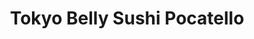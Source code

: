 ---
layout: place
title: "Tokyo Belly Sushi Pocatello"
permalink: /idaho/pocatello/tokyo-belly-sushi-pocatello.html
stateAbbr: ID
stateName: Idaho
cityName: Pocatello
seo:
  name: "Tokyo Belly Sushi Pocatello"
  type: Restaurant
  links: https://tokyobelly-pocatello.com/
description: "Looking for sushi in Pocatello, Idaho? Check out Tokyo Belly Sushi Pocatello for a delightful Japanese dining experience. Enjoy a variety of sushi and other ..."
place_id: ChIJbfEd1lBPVVMR-3fJEwAf36U
photos:
  - name: >-
      places/ChIJbfEd1lBPVVMR-3fJEwAf36U/photos/AeeoHcKcE9c5ZqycbBO0LmJSHMA94VmmSZ-UjcTy9dzyl9WOIc08w1WIYIwlIjduUQrXtfmJ8CgaeEI3Yr-As2ploaYLnutC7gLl3xvQbtO91X1DXTFxSBW_uXwFX2IEcKDjxsYQjOrp86EX_ukbWt_pt9nm_V9AcnxulG5fCS3_rpIrprwZfCaKAvj46lXL7bfxrkhoh3f3hgBONe68_SW0A3b80-f2wbE0eviZTO4P0Z-aDLIENUJlwh6BO2VuG5gipnNIvSIFdViXkg_qs5qVDnhbC_AqLkL7tfIaADWniHitjDKsim2yw_gH5U4EZr-WQGN4dN_oRyjULYAnaosYaELHn8KGCHmKx80_AVfRFJIJoi1VbB2hx-YowOS870G1yUPxZZrW8znxw0ykwQV2C5DfBJNXxjj8MBby8lORQO9ijA
    widthPx: 3024
    heightPx: 4032
    authorAttributions:
      - displayName: Omae wa Mou Shindeiru
        uri: https://maps.google.com/maps/contrib/108974654922966927925
        photoUri: >-
          https://lh3.googleusercontent.com/a-/ALV-UjU2ypj1bozGhEsrROqZZtNSi9ipkWKjl3FIleenWf8V5-ECaQ3H=s100-p-k-no-mo
    flagContentUri: >-
      https://www.google.com/local/imagery/report/?cb_client=maps_api_places.places_api&image_key=!1e10!2sCIHM0ogKEICAgIDrmISLKw&hl=en-US
    googleMapsUri: >-
      https://www.google.com/maps/place//data=!3m4!1e2!3m2!1sCIHM0ogKEICAgIDrmISLKw!2e10!4m2!3m1!1s0x53554f50d61df16d:0xa5df1f0013c977fb
  - name: >-
      places/ChIJbfEd1lBPVVMR-3fJEwAf36U/photos/AeeoHcJ6hR4AHwPAWITVLGxe-tuYKH3q4qpf05Z612WEgGzblgM_9_opH8dDArH-Klnu4LM24AqXyhAraPnVrJNxH5KrluVexSDAG_5y08HZ-LTgtmFVFGLIO-2BPfUhcrg18uGg8KFdpD2xNFLj9UXsbqZkIIWWYf6omVMYWQpH3lEfMIWrw5IEoe00P4G8WehtZ3s56giMtgXWj3vwr9OXtKqg4Pj7HqPJlNOWfWiQ_Yr9v3oKIipyAvWr5E75lPqLu386vQYgoufMlV29t7mR5CyzZeeYVfk-d7DxiIgFbyR-p_Tmf-XPDWFO9fwoWjfP0vP4jcy9unxd5vp3FRH-eH4XbMudDcIIr_KzvrND1M3YGTkfQWhOEIZvcsxC8SRqP4tDSFO9GYTKYdgqm9aWWyqmZOhOcFW3fjkK6Xm_48-E_wc
    widthPx: 4096
    heightPx: 3072
    authorAttributions:
      - displayName: Ty Christianson
        uri: https://maps.google.com/maps/contrib/112718725792892569803
        photoUri: >-
          https://lh3.googleusercontent.com/a-/ALV-UjU3htvyQ6pcJSWYT_ImDg8NtmYwXZ1F3HSJVjZl4-w9Q2L2p36U=s100-p-k-no-mo
    flagContentUri: >-
      https://www.google.com/local/imagery/report/?cb_client=maps_api_places.places_api&image_key=!1e10!2sCIHM0ogKEICAgICxjLH0iwE&hl=en-US
    googleMapsUri: >-
      https://www.google.com/maps/place//data=!3m4!1e2!3m2!1sCIHM0ogKEICAgICxjLH0iwE!2e10!4m2!3m1!1s0x53554f50d61df16d:0xa5df1f0013c977fb
  - name: >-
      places/ChIJbfEd1lBPVVMR-3fJEwAf36U/photos/AeeoHcIowEnOE9ta-h1mgx-bn7ostBgIbTsHsvex9uYQ5huOlMkBvOPqSFjHWCEAMAOFbnGOBgtQoFUX9CP9xA_prW9Z_4c1rVgwLI90N2qSVa68iMiBulqCf21m3IB6uzIUXl5V-dzGYQMFrc8scUfGIPIRqxG9oT3oHMgPGucSCLA65VoZOo-JZtBsMTPY6hMOhnXgdLH-eoecRLqwHnmBEtAfcDrJl31z1rJhAThQdZ_ageqWimHV8-7psXgVRt1EzNbx_KvqKW6IXTnsoUD75T_3DQZmQkuo_AibC777JaRr671LE2xvOwLKoml_MT6aO12Fc0tMk_yL5iDz5KsxCWnt1XvYucDPWujztNDdkwvaWjg1GrVo5z04T701QA7DuLZXNH64Lx7jU8l_pJLX3_dFhSpoJHI5HPdWi7D1SAo8Vw
    widthPx: 3000
    heightPx: 4000
    authorAttributions:
      - displayName: Jess
        uri: https://maps.google.com/maps/contrib/113234503399040120916
        photoUri: >-
          https://lh3.googleusercontent.com/a-/ALV-UjWNnREkvPn0viJQWDF28ey0lRd8tylZkfbbyPCjk13Rk4Wo_emW=s100-p-k-no-mo
    flagContentUri: >-
      https://www.google.com/local/imagery/report/?cb_client=maps_api_places.places_api&image_key=!1e10!2sCIHM0ogKEICAgIDDi_fkXg&hl=en-US
    googleMapsUri: >-
      https://www.google.com/maps/place//data=!3m4!1e2!3m2!1sCIHM0ogKEICAgIDDi_fkXg!2e10!4m2!3m1!1s0x53554f50d61df16d:0xa5df1f0013c977fb
  - name: >-
      places/ChIJbfEd1lBPVVMR-3fJEwAf36U/photos/AeeoHcKcJ8oxwjr69FIKndWnJYh50qLXABj39Ctze2G4GKZIHiChxkmRigf2-taQOXg-KHeK_N_gMjfvd2o1jVziVsS-is5zxdF-JhcCHayp1lfByt1yvlUnsprD_HHeehvaRTf-K8MXzpnmEpugxu6RO69oPbVRTNBWzK115RghWYozCZ1WixBKTSj2LfNh2h0L03D88XIP5gQVES1U9rqlat_9ognd9j8NU11zKZzdQ6GsJlbuOkSWx6we7AUYliUqBwga0d05O3iJssrE-S8dNAp0cD0jWuH2WDTGc8m2TsKLGr961xaNzZH_Q_EHAp6TzMzSo6r_M8_dXQ2MBW4VkxgPXSjSyZD5K-2ruYxm8NFutu6ZZpy2-EEWf1TUVuLM9iML5-wn5_2KDzFXoKMyNZ8-f8AZ2Tadaks6ooQ1LbZFVw
    widthPx: 3642
    heightPx: 3286
    authorAttributions:
      - displayName: Dan LaVine
        uri: https://maps.google.com/maps/contrib/116136587004194660130
        photoUri: >-
          https://lh3.googleusercontent.com/a-/ALV-UjXkS3N8ztY8Jcehfi3fH7HVYgit9er3J-2GB4qBG-_N1pljGvk=s100-p-k-no-mo
    flagContentUri: >-
      https://www.google.com/local/imagery/report/?cb_client=maps_api_places.places_api&image_key=!1e10!2sCIHM0ogKEICAgICWg62HJA&hl=en-US
    googleMapsUri: >-
      https://www.google.com/maps/place//data=!3m4!1e2!3m2!1sCIHM0ogKEICAgICWg62HJA!2e10!4m2!3m1!1s0x53554f50d61df16d:0xa5df1f0013c977fb
  - name: >-
      places/ChIJbfEd1lBPVVMR-3fJEwAf36U/photos/AeeoHcIAQ6VrXOzt7vr0Hjshqd--ImYYAML6ZPJ_YQ7kItik6UGcbAnOoaBYPabZvIrF38CitmlWppgIYgcm9JWQx5CoAhY-vcm5FBInqItVJ-WpWQUyVd19y5RhXf56hXHxYEGa0MfmnF-EiihT0fQNI0ySl57VKE4ut3b7NLW6APG8QX9FCpEHNxuwrQa2PbryB2hRBtdeVMreBV77J8q-pJ6XpUGD0TikvInHpilJ77Kcvhnnmq05qNmsAAQtj5KHrrCzxGCI_TxPpxzMgxvmFhM4-lOTK6gjstqB6viniHAAFkwKC122qmIhHzJvthYaRsSvtVGMwV3mT-fXQcoPTTZNNgnBJbMqSgj8R_HHPQ1dZkjWoLU2byOf8A7dBQnTV1pYl1TzVA4wDsxSK9zjRdOiR-HXQUzDAA1xeFqIDDjw0g
    widthPx: 3024
    heightPx: 4032
    authorAttributions:
      - displayName: Ben M
        uri: https://maps.google.com/maps/contrib/107067189883491073985
        photoUri: >-
          https://lh3.googleusercontent.com/a-/ALV-UjWdajULCeTuz3HFzCpp3TwA8N2VYKplAcVXzmNhfNqCOX4jKW8j=s100-p-k-no-mo
    flagContentUri: >-
      https://www.google.com/local/imagery/report/?cb_client=maps_api_places.places_api&image_key=!1e10!2sCIHM0ogKEICAgICdkdnRTg&hl=en-US
    googleMapsUri: >-
      https://www.google.com/maps/place//data=!3m4!1e2!3m2!1sCIHM0ogKEICAgICdkdnRTg!2e10!4m2!3m1!1s0x53554f50d61df16d:0xa5df1f0013c977fb
  - name: >-
      places/ChIJbfEd1lBPVVMR-3fJEwAf36U/photos/AeeoHcImbOzkg9yexvBeriRROaK-E3-GuQA4IdHcpUgsZUQyvtV2VL5rFvDiCVWk7YFRJbZyJfyMqaneDudVO3E0CUlbCw8lU_dPWxiLHKnYp_k4mVNeLJ0qPxJBn9B91KvOwdmxfHj2vpp5XmUIEx1tsqXylehcAZGCxyAIl69p9UOdntCnjGTcBPzj_in4TgnMjC43Q5hTnf2gxWI1L8HpLNb28y4b27NM-FVE_ETiRA5HCBei6i54rfYWcsagFMotAmqbyqV4AMtCssiKFemxAP6yU0UEU3CXeRckWvaMf0bWAXBHoati_cmexFfs8pHcoFF1pQ9O8e0_QocS0W7whuLwxagCXazPoPsfkkIcZArLJAI1D61VM7qVZqcJCbEXYHeLC5dCYiW80YIC8wR-uuuIFGtfqbYPcD-DWnDW45W_O2jJ
    widthPx: 3024
    heightPx: 4032
    authorAttributions:
      - displayName: Ben M
        uri: https://maps.google.com/maps/contrib/107067189883491073985
        photoUri: >-
          https://lh3.googleusercontent.com/a-/ALV-UjWdajULCeTuz3HFzCpp3TwA8N2VYKplAcVXzmNhfNqCOX4jKW8j=s100-p-k-no-mo
    flagContentUri: >-
      https://www.google.com/local/imagery/report/?cb_client=maps_api_places.places_api&image_key=!1e10!2sCIHM0ogKEICAgICdkdnRjgE&hl=en-US
    googleMapsUri: >-
      https://www.google.com/maps/place//data=!3m4!1e2!3m2!1sCIHM0ogKEICAgICdkdnRjgE!2e10!4m2!3m1!1s0x53554f50d61df16d:0xa5df1f0013c977fb
  - name: >-
      places/ChIJbfEd1lBPVVMR-3fJEwAf36U/photos/AeeoHcL4VccFKrjySU0nj_kRZT2SooG2NjH2X_MsvR7_lEsymsKDMA22Rce9MGQ3Cg37F3Ce0CMJ4VjAsCl8sl_hf7w6g6FMLrh-NtSPCQmvgOLvflivy72wbcd1jaNOlC_loOjaJ2jUh_q6bkIRAJh5c41FLYj_EChb1fAiBKdq9W5usj-IXyMngQDpXQ90RW_OG6UDfMv093JcnvcmY8vG1XJ0_UzeCWdFt3S2-9r_s6-kC8d68CBG-sCvjO266dp263soVkyNe4T-Uj2YuOGBiWX7R2TLyWbpqAALPcNmMulIJwZut0xMr87nS86hfDgCW3zxk-LagSZK2MAQot4sJFM7qvy1AV8SWIn55uJWQcY0TUa1gwRpNrXR4MZKUen-GKoOp0Ea6xRaMuvd8hFRjg8pDLji9Aw4vRpXPfwrkh8ueA
    widthPx: 4000
    heightPx: 3000
    authorAttributions:
      - displayName: Jess
        uri: https://maps.google.com/maps/contrib/113234503399040120916
        photoUri: >-
          https://lh3.googleusercontent.com/a-/ALV-UjWNnREkvPn0viJQWDF28ey0lRd8tylZkfbbyPCjk13Rk4Wo_emW=s100-p-k-no-mo
    flagContentUri: >-
      https://www.google.com/local/imagery/report/?cb_client=maps_api_places.places_api&image_key=!1e10!2sCIHM0ogKEICAgIDDi7ewew&hl=en-US
    googleMapsUri: >-
      https://www.google.com/maps/place//data=!3m4!1e2!3m2!1sCIHM0ogKEICAgIDDi7ewew!2e10!4m2!3m1!1s0x53554f50d61df16d:0xa5df1f0013c977fb
  - name: >-
      places/ChIJbfEd1lBPVVMR-3fJEwAf36U/photos/AeeoHcKBkt4f3EziX05FD4AiE4pJ7_gv9HPtiKG3BsLYyNHDVTIF6vjL_x-IqMbH8Telm4jKJdtGmDdtYE6YmDU8rVIpiThnuUXmcESm3FCiFB-Xmi2aRqQrVbqfGJoBF5Vu7cCy6r4XFgV4Htf3cSFqfObmI2AZsSWk1STFwNJqcBU9-8yt_QC78jMQINNY79AVo4Y6xbPsFN_Q0UAveZgE1Xw684JPcLxMGyMMMfVC6ztrMQ9L8ZbxgwTohIamOk5Q0OPPhoDdXzJmTYM2HHbAmcDM3s_yI2pVF00t1tAJZBThVwwtvCuaKhevGrmnTeiekAAXUGzlO-QcPJ4cSwwpTNIN-O0jQ-D_5zvaU0YS4jMpAbw8hrnswRjy2teaLjRVd2MlvrIByceLF3RuXsTba3UJgj8lUFAsLB8MrP8B-Oyo0A
    widthPx: 3024
    heightPx: 4032
    authorAttributions:
      - displayName: Ben M
        uri: https://maps.google.com/maps/contrib/107067189883491073985
        photoUri: >-
          https://lh3.googleusercontent.com/a-/ALV-UjWdajULCeTuz3HFzCpp3TwA8N2VYKplAcVXzmNhfNqCOX4jKW8j=s100-p-k-no-mo
    flagContentUri: >-
      https://www.google.com/local/imagery/report/?cb_client=maps_api_places.places_api&image_key=!1e10!2sCIHM0ogKEICAgICdkdnRVg&hl=en-US
    googleMapsUri: >-
      https://www.google.com/maps/place//data=!3m4!1e2!3m2!1sCIHM0ogKEICAgICdkdnRVg!2e10!4m2!3m1!1s0x53554f50d61df16d:0xa5df1f0013c977fb
  - name: >-
      places/ChIJbfEd1lBPVVMR-3fJEwAf36U/photos/AeeoHcKwqDTNzslYhgzAXMzNcLg3QA5vMA8nDelsHIs5GJ5EYoxdGSEVfPju9MESKDWSxxpOilQi2dnN5Y8QYGEzQPq-A77ZKcLSllCrJkg19CX3_5o-AXMl1Nx7Y6-D7jRMOW_a9t3-XszFiY8b2IHokLa4j9DVEZjzkImkKTPMkjHjr2Kq3elIBdyksu1qKsCeNXjblfj6PSS611anLUteXqgZUvX-E2wfmUuEgkG48PMVSsFgwfBwU4SHJWqpeihqPGeLOZJ0HF8nM7YmgZbT2OAW8h8I7sq3bZtx1p0YSzNbs6DpBijNyUuuBXbM6jLAWpD4IPZiinY4WcoR_bW194OWP2PhBsksSw4hkoTEzwOPu-LJq-4luGsleX1Qtz0AproLW1DDcvGFVYWOwO-bngUBccsxT6v5BTmVUc-IvCqs7Gn8
    widthPx: 3265
    heightPx: 2048
    authorAttributions:
      - displayName: Amberlee Lewis
        uri: https://maps.google.com/maps/contrib/115151574238997626065
        photoUri: >-
          https://lh3.googleusercontent.com/a-/ALV-UjUbpb1RK0untTgD-PHXRzD8770BtsevgDGgXp6obiOUAOpAv4nn=s100-p-k-no-mo
    flagContentUri: >-
      https://www.google.com/local/imagery/report/?cb_client=maps_api_places.places_api&image_key=!1e10!2sCIHM0ogKEICAgIDypZq0mAE&hl=en-US
    googleMapsUri: >-
      https://www.google.com/maps/place//data=!3m4!1e2!3m2!1sCIHM0ogKEICAgIDypZq0mAE!2e10!4m2!3m1!1s0x53554f50d61df16d:0xa5df1f0013c977fb
  - name: >-
      places/ChIJbfEd1lBPVVMR-3fJEwAf36U/photos/AeeoHcKhpMlfj8MF_7cbVJ0Hm68xZABAy0TNBIFKhF8VF2772tXSWQTblgun7htI3l4vktOtOLWuRnG_ElMcro0BALMVONcPfjyI1zI36qUPdF501u2zm9432XDTevSD0ZQpCOhxuhx9WEcfTY-w-AHUtegSqNkoLCK9BJqC5Fu1MBZ4J8NP-tCdnbMPpmocGp-0TMRLpFNt7o_1SdQZYyr6guSdyO6duYS0fbo8O7UfDmsQV-_R0OeNPZ7QK5Bjf3ckQ1TwYWc6COy0HQLB3L_RF80cf6UhaHKtX1BuipQghYSLyJWy3ZzVRTCM9HbJiHTPVQkKZ1a9mR2GaGaMvdbQZ9jhUUPIm1tSZ2C-X-jk9ZmulRxsHloy8rf7DWSs1UcO33bvGNJdQWSo7vbFOluZ_Pmy-yLYzGxft3R8Y8Z3thhjYA
    widthPx: 2939
    heightPx: 2761
    authorAttributions:
      - displayName: Merthan Beck
        uri: https://maps.google.com/maps/contrib/104137037673571153897
        photoUri: >-
          https://lh3.googleusercontent.com/a/ACg8ocIcJUJtfERz4kG5m-FXZnHmToZI_gaXC5vvc230gNnzY11B0Q=s100-p-k-no-mo
    flagContentUri: >-
      https://www.google.com/local/imagery/report/?cb_client=maps_api_places.places_api&image_key=!1e10!2sCIHM0ogKEICAgIDOn_eFcg&hl=en-US
    googleMapsUri: >-
      https://www.google.com/maps/place//data=!3m4!1e2!3m2!1sCIHM0ogKEICAgIDOn_eFcg!2e10!4m2!3m1!1s0x53554f50d61df16d:0xa5df1f0013c977fb
address: '1000 Pocatello Creek Rd # W2, Pocatello, ID 83201, USA'
street: '1000 Pocatello Creek Rd # W2'
city: Pocatello
state: ID
zip: '83201'
country: USA
neighborhood: null
latitude: '42.893336'
longitude: '-112.441963'
accessibility_options:
  wheelchairAccessibleParking: true
  wheelchairAccessibleEntrance: true
  wheelchairAccessibleRestroom: true
  wheelchairAccessibleSeating: true
business_status: OPERATIONAL
name: Tokyo Belly Sushi Pocatello
google_maps_links:
  directionsUri: >-
    https://www.google.com/maps/dir//''/data=!4m7!4m6!1m1!4e2!1m2!1m1!1s0x53554f50d61df16d:0xa5df1f0013c977fb!3e0
  placeUri: https://maps.google.com/?cid=11952306021257017339
  writeAReviewUri: >-
    https://www.google.com/maps/place//data=!4m3!3m2!1s0x53554f50d61df16d:0xa5df1f0013c977fb!12e1
  reviewsUri: >-
    https://www.google.com/maps/place//data=!4m4!3m3!1s0x53554f50d61df16d:0xa5df1f0013c977fb!9m1!1b1
  photosUri: >-
    https://www.google.com/maps/place//data=!4m3!3m2!1s0x53554f50d61df16d:0xa5df1f0013c977fb!10e5
primary_type: Restaurant
opening_hours:
  regular: null
  current: null
secondary_opening_hours:
  regular:
    weekdayDescriptions: null
    type: null
  current:
    weekdayDescriptions: null
    type: null
phone: (208) 234-1475
price_level: PRICE_LEVEL_MODERATE
price_range: $10 &ndash; $20
rating: '4.4'
rating_count: 329
website: https://tokyobelly-pocatello.com/
reviews: null
parking_options: null
payment_options: null
allow_dogs: null
curbside_pickup: null
delivery: null
dine_in: null
good_for_children: null
good_for_groups: null
good_for_sports: null
live_music: null
menu_for_children: null
outdoor_seating: null
reservable: null
restroom: null
serves_beer: null
serves_breakfast: null
serves_brunch: null
serves_cocktails: null
serves_coffee: null
serves_dinner: null
serves_dessert: null
serves_lunch: null
serves_vegetarian_food: null
serves_wine: null
takeout: null
summary: null

---